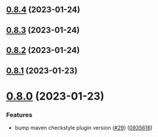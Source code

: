 ## [0.8.4](https://github.com/bcgov/nr-spar-backend/compare/v0.8.3...v0.8.4) (2023-01-24)



## [0.8.3](https://github.com/bcgov/nr-spar-backend/compare/v0.8.2...v0.8.3) (2023-01-24)



## [0.8.2](https://github.com/bcgov/nr-spar-backend/compare/v0.8.1...v0.8.2) (2023-01-24)



## [0.8.1](https://github.com/bcgov/nr-spar-backend/compare/v0.8.0...v0.8.1) (2023-01-23)



# [0.8.0](https://github.com/bcgov/nr-spar-backend/compare/v0.7.0...v0.8.0) (2023-01-23)


### Features

* bump maven checkstyle plugin version ([#29](https://github.com/bcgov/nr-spar-backend/issues/29)) ([0935616](https://github.com/bcgov/nr-spar-backend/commit/09356160f781d91bb215092d1004ee2e239e0ea3))



